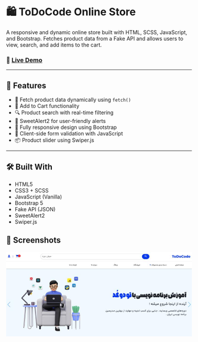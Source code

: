 # 🛍️ ToDoCode Online Store

A responsive and dynamic online store built with HTML, SCSS, JavaScript, and Bootstrap. Fetches product data from a Fake API and allows users to view, search, and add items to the cart.

### 🔗 [Live Demo](https://todocode-ir.netlify.app/)

---

## 🚀 Features

- 🔄 Fetch product data dynamically using `fetch()`
- 🛒 Add to Cart functionality
- 🔍 Product search with real-time filtering
- 💬 SweetAlert2 for user-friendly alerts
- 📱 Fully responsive design using Bootstrap
- 🧾 Client-side form validation with JavaScript
- 📦 Product slider using Swiper.js

---

## 🛠️ Built With

- HTML5
- CSS3 + SCSS
- JavaScript (Vanilla)
- Bootstrap 5
- Fake API (JSON)
- SweetAlert2
- Swiper.js

## 📸 Screenshots

<img src="https://github.com/developersaeid/ToDoCode/blob/main/1707754305072.jpg?raw=true"/>
